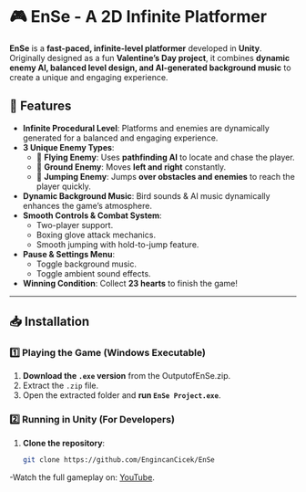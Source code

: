 # 🎮 EnSe - A 2D Infinite Platformer  

**EnSe** is a **fast-paced, infinite-level platformer** developed in **Unity**. Originally designed as a fun **Valentine’s Day project**, it combines **dynamic enemy AI, balanced level design, and AI-generated background music** to create a unique and engaging experience.  

## 🚀 Features  

- **Infinite Procedural Level**: Platforms and enemies are dynamically generated for a balanced and engaging experience.  
- **3 Unique Enemy Types**:  
  - 🦅 **Flying Enemy**: Uses **pathfinding AI** to locate and chase the player.  
  - 🏃 **Ground Enemy**: Moves **left and right** constantly.  
  - 🤾 **Jumping Enemy**: Jumps **over obstacles and enemies** to reach the player quickly.  
- **Dynamic Background Music**: Bird sounds & AI music dynamically enhances the game’s atmosphere.  
- **Smooth Controls & Combat System**:  
  - Two-player support.  
  - Boxing glove attack mechanics.  
  - Smooth jumping with hold-to-jump feature.  
- **Pause & Settings Menu**:  
  - Toggle background music.  
  - Toggle ambient sound effects.  
- **Winning Condition**: Collect **23 hearts** to finish the game!  

---

## 📥 Installation  

### **1️⃣ Playing the Game (Windows Executable)**  
1. **Download the `.exe` version** from the OutputofEnSe.zip.  
2. Extract the `.zip` file.  
3. Open the extracted folder and **run `EnSe Project.exe`**.  

### **2️⃣ Running in Unity (For Developers)**  
1. **Clone the repository**:  
   ```sh
   git clone https://github.com/EngincanCicek/EnSe

-Watch the full gameplay on: [YouTube](https://youtu.be/cdakOdnb5H0?si=6gsrMxaT270e_uAT).  
